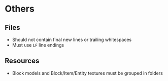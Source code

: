 # Others

## Files

- Should not contain final new lines or trailing whitespaces
- Must use `LF` line endings

## Resources

- Block models and Block/Item/Entity textures must be grouped in folders